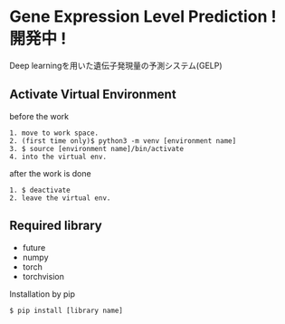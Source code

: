 # Gene Expression Level Prediction ! 開発中 !
Deep learningを用いた遺伝子発現量の予測システム(GELP)


## Activate Virtual Environment
before the work

    1. move to work space.
    2. (first time only)$ python3 -m venv [environment name]
    3. $ source [environment name]/bin/activate
    4. into the virtual env.

after the work is done

    1. $ deactivate
    2. leave the virtual env.

## Required library

* future
* numpy
* torch
* torchvision

Installation by pip

    $ pip install [library name] 